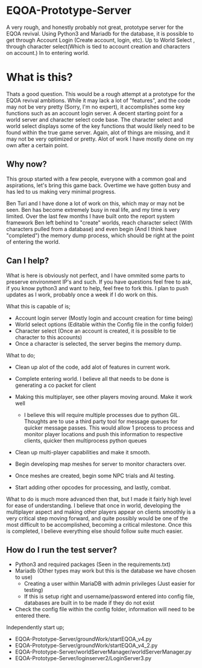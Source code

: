 # EQOA-Prototype-Server
A very rough, and honestly probably not great, prototype server for the EQOA revival. Using Python3 and Mariadb for the database, it is possible to get through Account Login (Create account, login, etc). Up to World Select , through character select(Which is tied to account creation and characters on account.) In to entering world.

# What is this?
Thats a good question. This would be a rough attempt at a prototype for the EQOA revival ambitions. While it may lack a lot of "features", and the code may not be very pretty (Sorry, I'm no expert), it accomplishes some key functions such as an account login server. A decent starting point for a world server and character select code base. The character select and world select displays some of the key functions that would likely need to be found within the true game server. Again, alot of things are missing, and it may not be very optimized or pretty. Alot of work I have mostly done on my own after a certain point.

## Why now?
This group started with a few people, everyone with a common goal and aspirations, let's bring this game back. Overtime we have gotten busy and has led to us making very minimal progress. 

Ben Turi and I have done a lot of work on this, which may or may not be seen. Ben has become extremely busy in real life, and my time is very limited. Over the last few months I have built onto the report system framework Ben left behind to "create" worlds, reach character select (With characters pulled from a database) and even begin (And I think have "completed") the memory dump process, which should be right at the point of entering the world. 

## Can I help?
What is here is obviously not perfect, and I have ommited some parts to preserve environment IP's and such. If you have questions feel free to ask, if you know python3 and want to help, feel free to fork this. I plan to push updates as I work, probably once a week if I do work on this.

What this is capable of is;
 - Account login server (Mostly login and account creation for time being)
 - World select options (Editable within the Config file in the config folder)
 - Character select (Once an account is created, it is possible to tie character to this accounts)
 - Once a character is selected, the server begins the memory dump.
 
What to do;
 - Clean up alot of the code, add alot of features in current work.
 - Complete entering world. I believe all that needs to be done is generating a co packet for client
 - Making this multiplayer, see other players moving around. Make it work well
   - I believe this will require multiple processes due to python GIL. Thoughts are to use a third party tool for message queues for quicker message passes. This would allow 1 process to process and monitor player locations and push this information to respective clients, quicker then multiprocess python queues
 
 - Clean up multi-player capabilities and make it smooth.
 - Begin developing map meshes for server to monitor characters over.
 - Once meshes are created, begin some NPC trials and AI testing. 
 - Start adding other opcodes for processing, and lastly, combat.

What to do is much more advanced then that, but I made it fairly high level for ease of understanding. I believe that once in world, developing the multiplayer aspect and making other players appear on clients smoothly is a very critical step moving forward, and quite possibly would be one of the most difficult to be accomplished, becoming a critical milestone. Once this is completed, I believe everything else should follow suite much easier.

## How do I run the test server?
 
  - Python3 and required packages (Seen in the requirements.txt)
  - Mariadb (Other types may work but this is the database we have chosen to use)
    - Creating a user within MariaDB with admin privileges (Just easier for testing)
    - If this is setup right and username/password entered into config file, databases are built in to be made if they do not exist
  - Check the config file within the config folder, information will need to be entered there.

Independently start up;
 - EQOA-Prototype-Server/groundWork/startEQOA_v4.py
 - EQOA-Prototype-Server/groundWork/startEQOA_v4_2.py
 - EQOA-Prototype-Server/worldServerManager/worldServerManager.py
 - EQOA-Prototype-Server/loginserver2/LoginServer3.py
